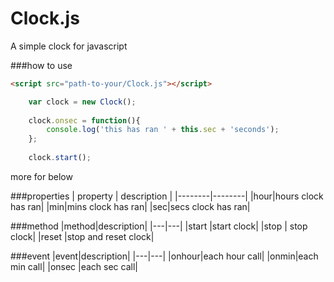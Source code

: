 Clock.js
========

A simple clock for javascript

###how to use
```html
<script src="path-to-your/Clock.js"></script>
```
```javascript
    var clock = new Clock();
    
    clock.onsec = function(){
        console.log('this has ran ' + this.sec + 'seconds');
    };
    
    clock.start();
```	
more for below

###properties
| property | description |
|--------|--------|
|hour|hours clock has ran|
|min|mins clock has ran|
|sec|secs clock has ran|

###method
|method|description|
|---|---|
|start |start clock|
|stop | stop clock|
|reset |stop and reset clock|

###event
|event|description|
|---|---|
|onhour|each hour call|
|onmin|each min call|
|onsec |each sec call|

